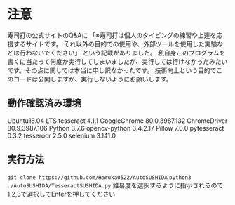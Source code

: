 # 注意
寿司打の公式サイトのQ&Aに
「※寿司打は個人のタイピングの練習や上達を応援するサイトです。
それ以外の目的での使用や、外部ツールを使用した実験などは行わないでください」
という記載がありました。
私自身このプログラムを書くに当たって何度か実行してしまいましたが、実行しては行けなかったみたいです。その点に関しては本当に申し訳なかったです。
技術向上という目的でこのコードは公開しますが、実行しないようにお願いします。

## 動作確認済み環境
Ubuntu18.04 LTS
tesseract 4.1.1
GoogleChrome 80.0.3987.132
ChromeDriver 80.9.3987.106
Python 3.7.6
opencv-python 3.4.2.17
Pillow 7.0.0
pytesseract 0.3.2
tesserocr 2.5.0
selenium 3.141.0

## 実行方法
`git clone https://github.com/Haruka0522/AutoSUSHIDA`
`python3 ./AutoSUSHIDA/TesseractSUSHIDA.py`
難易度を選択するように指示されるので1,2,3で選択してEnterを押してください

